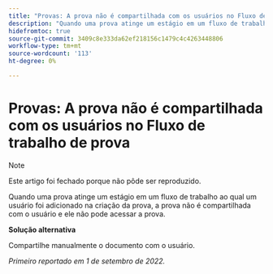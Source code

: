 ```yaml
---
title: "Provas: A prova não é compartilhada com os usuários no Fluxo de trabalho de prova"
description: "Quando uma prova atinge um estágio em um fluxo de trabalho ao qual um usuário foi adicionado na criação da prova, a prova não é compartilhada com o usuário e ele não pode acessar a prova."
hidefromtoc: true
source-git-commit: 3409c8e333da62ef218156c1479c4c4263448806
workflow-type: tm+mt
source-wordcount: '113'
ht-degree: 0%

---
```



# Provas: A prova não é compartilhada com os usuários no Fluxo de trabalho de prova

<!--This article is on the WF and WFP TOCs-->

>[!NOTE]
>
>Este artigo foi fechado porque não pôde ser reproduzido.

Quando uma prova atinge um estágio em um fluxo de trabalho ao qual um usuário foi adicionado na criação da prova, a prova não é compartilhada com o usuário e ele não pode acessar a prova.

**Solução alternativa**

Compartilhe manualmente o documento com o usuário.

_Primeiro reportado em 1 de setembro de 2022._

